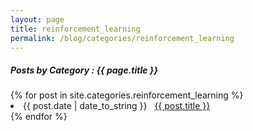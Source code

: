 ```yaml
---
layout: page
title: reinforcement_learning
permalink: /blog/categories/reinforcement_learning
---
```

 
<h5> Posts by Category : {{ page.title }} </h5>

<div class="card">
{% for post in site.categories.reinforcement_learning %}
 <li class="category-posts"><span>{{ post.date | date_to_string }}</span> &nbsp; <a href="{{ post.url }}">{{ post.title }}</a></li>
{% endfor %}
</div>
